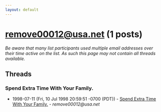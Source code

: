 ```yaml
---
layout: default
---
```


# remove00012@usa.net (1 posts)

_Be aware that many list participants used multiple email addresses over their time active on the list. As such this page may not contain all threads available._

## Threads

### Spend Extra Time With Your Family.
+ 1998-07-11 (Fri, 10 Jul 1998 20:59:51 -0700 (PDT)) - [Spend Extra Time With Your Family.](/archive/1998/07/f0acec32af3f808f38881dad4772d409e67ab009de8a3e95e4dbd79d2b7abcee) - _remove00012@usa.net_

